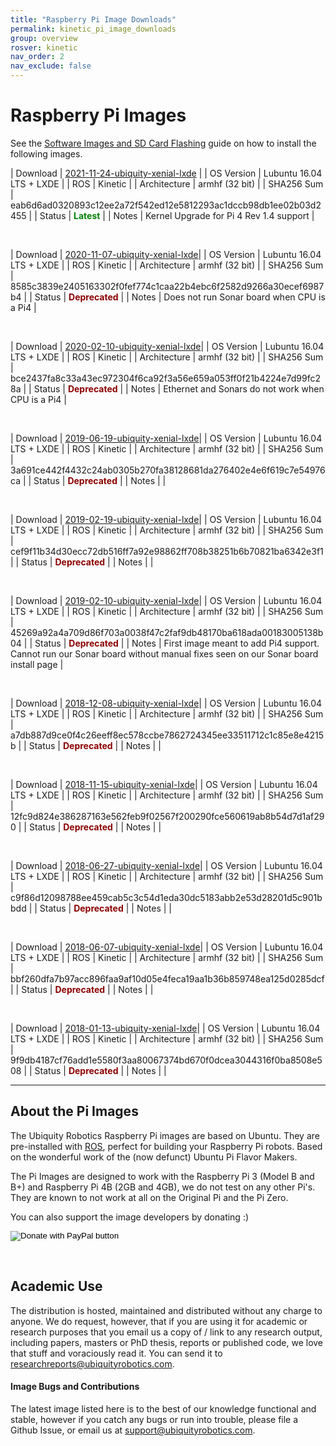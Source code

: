 ```yaml
---
title: "Raspberry Pi Image Downloads"
permalink: kinetic_pi_image_downloads
group: overview
rosver: kinetic
nav_order: 2
nav_exclude: false
---
```


# Raspberry Pi Images

See the [Software Images and SD Card Flashing](noetic_quick_start_microsd) guide on how to install the following images.

| Download | [2021-11-24-ubiquity-xenial-lxde](https://ubiquity-pi-image.sfo2.cdn.digitaloceanspaces.com/2021-11-24-ubiquity-xenial-lxde-raspberry-pi.img.xz) |
| OS Version  | Lubuntu 16.04 LTS + LXDE |
| ROS  | Kinetic |
| Architecture | armhf (32 bit) |
| SHA256 Sum   | eab6d6ad0320893c12ee2a72f542ed12e5812293ac1dccb98db1ee02b03d2455 |
| Status | <b style="color: green;">Latest</b> |
| Notes | Kernel Upgrade for Pi 4 Rev 1.4 support |

<br>

| Download | [2020-11-07-ubiquity-xenial-lxde](https://ubiquity-pi-image.sfo2.cdn.digitaloceanspaces.com/2020-11-07-ubiquity-xenial-lxde-raspberry-pi.img.xz)|
| OS Version  | Lubuntu 16.04 LTS + LXDE |
| ROS  | Kinetic |
| Architecture | armhf (32 bit) |
| SHA256 Sum   | 8585c3839e2405163302f0fef774c1caa22b4ebc6f2582d9266a30ecef6987b4 |
| Status | <b style="color: darkred;">Deprecated</b> |
| Notes | Does not run Sonar board when CPU is a Pi4 |

<br>

| Download | [2020-02-10-ubiquity-xenial-lxde](https://ubiquity-pi-image.sfo2.cdn.digitaloceanspaces.com/2020-02-10-ubiquity-xenial-lxde-raspberry-pi.img.xz)|
| OS Version  | Lubuntu 16.04 LTS + LXDE |
| ROS  | Kinetic |
| Architecture | armhf (32 bit) |
| SHA256 Sum   | bce2437fa8c33a43ec972304f6ca92f3a56e659a053ff0f21b4224e7d99fc28a |
| Status | <b style="color: darkred;">Deprecated</b> |
| Notes | Ethernet and Sonars do not work when CPU is a Pi4 |

<br>

| Download | [2019-06-19-ubiquity-xenial-lxde](https://ubiquity-pi-image.sfo2.cdn.digitaloceanspaces.com/2019-06-19-ubiquity-xenial-lxde-raspberry-pi.img.xz)|
| OS Version  | Lubuntu 16.04 LTS + LXDE |
| ROS  | Kinetic |
| Architecture | armhf (32 bit) |
| SHA256 Sum   | 3a691ce442f4432c24ab0305b270fa38128681da276402e4e6f619c7e54976ca |
| Status | <b style="color: darkred;">Deprecated</b> |
| Notes |  |

<br>

| Download | [2019-02-19-ubiquity-xenial-lxde](https://ubiquity-pi-image.sfo2.cdn.digitaloceanspaces.com/2019-02-19-ubiquity-xenial-lxde-raspberry-pi.img.xz)|
| OS Version  | Lubuntu 16.04 LTS + LXDE |
| ROS  | Kinetic |
| Architecture | armhf (32 bit) |
| SHA256 Sum   | cef9f11b34d30ecc72db516ff7a92e98862ff708b38251b6b70821ba6342e3f1 |
| Status | <b style="color: darkred;">Deprecated</b> |
| Notes | |

<br>

| Download | [2019-02-10-ubiquity-xenial-lxde](https://ubiquity-pi-image.sfo2.cdn.digitaloceanspaces.com/2019-02-10-ubiquity-xenial-lxde-raspberry-pi.img.xz)|
| OS Version  | Lubuntu 16.04 LTS + LXDE |
| ROS  | Kinetic |
| Architecture | armhf (32 bit) |
| SHA256 Sum   | 45269a92a4a709d86f703a0038f47c2faf9db48170ba618ada00183005138b04 |
| Status | <b style="color: darkred;">Deprecated</b> |
| Notes | First image meant to add Pi4 support. Cannot run our Sonar board without manual fixes seen on our Sonar board install page |

<br>

| Download | [2018-12-08-ubiquity-xenial-lxde](https://ubiquity-pi-image.sfo2.cdn.digitaloceanspaces.com/2018-12-08-ubiquity-xenial-lxde-raspberry-pi.img.xz)|
| OS Version  | Lubuntu 16.04 LTS + LXDE |
| ROS  | Kinetic |
| Architecture | armhf (32 bit) |
| SHA256 Sum   | a7db887d9ce0f4c26eeff8ec578ccbe7862724345ee33511712c1c85e8e4215b |
| Status | <b style="color: darkred;">Deprecated</b> |
| Notes | |

<br>

| Download | [2018-11-15-ubiquity-xenial-lxde](https://ubiquity-pi-image.sfo2.cdn.digitaloceanspaces.com/2018-11-15-ubiquity-xenial-lxde-raspberry-pi.img.xz)|
| OS Version  | Lubuntu 16.04 LTS + LXDE |
| ROS  | Kinetic |
| Architecture | armhf (32 bit) |
| SHA256 Sum   | 12fc9d824e386287163e562feb9f02567f200290fce560619ab8b54d7d1af290 |
| Status | <b style="color: darkred;">Deprecated</b> |
| Notes | |

<br>

| Download | [2018-06-27-ubiquity-xenial-lxde](https://ubiquity-pi-image.sfo2.cdn.digitaloceanspaces.com/2018-06-27-ubiquity-xenial-lxde-raspberry-pi.img.xz)|
| OS Version  | Lubuntu 16.04 LTS + LXDE |
| ROS  | Kinetic |
| Architecture | armhf (32 bit) |
| SHA256 Sum   | c9f86d12098788ee459cab5c3c54d1eda30dc5183abb2e53d28201d5c901bbdd |
| Status | <b style="color: darkred;">Deprecated</b> |
| Notes | |

<br>

| Download | [2018-06-07-ubiquity-xenial-lxde](https://ubiquity-pi-image.sfo2.cdn.digitaloceanspaces.com/2018-06-07-ubiquity-xenial-lxde-raspberry-pi.img.xz)|
| OS Version  | Lubuntu 16.04 LTS + LXDE |
| ROS  | Kinetic |
| Architecture | armhf (32 bit) |
| SHA256 Sum   | bbf260dfa7b97acc896faa9af10d05e4feca19aa1b36b859748ea125d0285dcf |
| Status | <b style="color: darkred;">Deprecated</b> |
| Notes | |

<br>

| Download | [2018-01-13-ubiquity-xenial-lxde](https://ubiquity-pi-image.sfo2.cdn.digitaloceanspaces.com/2018-01-13-ubiquity-xenial-lxde-raspberry-pi.img.xz)|
| OS Version  | Lubuntu 16.04 LTS + LXDE |
| ROS  | Kinetic |
| Architecture | armhf (32 bit) |
| SHA256 Sum   | 9f9db4187cf76add1e5580f3aa80067374bd670f0dcea3044316f0ba8508e508 |
| Status | <b style="color: darkred;">Deprecated</b> |
| Notes | |

<hr>

## About the Pi Images

The Ubiquity Robotics Raspberry Pi images are based on Ubuntu. They are pre-installed with [ROS](https://ros.org/), perfect for building your Raspberry Pi robots. Based on the wonderful work of the (now defunct) Ubuntu Pi Flavor Makers.

The Pi Images are designed to work with the Raspberry Pi 3 (Model B and B+) and Raspberry Pi 4B (2GB and 4GB), we do not test on any other Pi's. They are known to not work at all on the Original Pi and the Pi Zero.

You can also support the image developers by donating :)

<form action="https://www.paypal.com/cgi-bin/webscr" method="post" target="_top">
<input type="hidden" name="cmd" value="_s-xclick">
<input type="hidden" name="hosted_button_id" value="TNMXB5535BABY">
<input type="image" src="assets/btn_donate_LG.gif" border="0" name="submit" title="PayPal - The safer, easier way to pay online!" alt="Donate with PayPal button">
</form>

<br>

## Academic Use

The distribution is hosted, maintained and distributed without any charge to anyone. We do request, however, that if you are using it for academic or research purposes that you email us a copy of / link to any research output, including papers, masters or PhD thesis, reports or published code, we love that stuff and voraciously read it. You can send it to [researchreports@ubiquityrobotics.com](mailto:researchreports@ubiquityrobotics.com).

#### Image Bugs and Contributions

The latest image listed here is to the best of our knowledge functional and stable, however if you catch any bugs or run into trouble, please file a Github Issue, or email us at [support@ubiquityrobotics.com](mailto:support@ubiquityrobotics.com). 